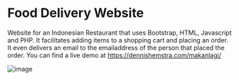 # Food Delivery Website

Website for an Indonesian Restaurant that uses Bootstrap, HTML, Javascript and PHP. It facilitates adding items to a shopping cart and placing an order. It even delivers an email to the emailaddress of the person that placed the order. You can find a live demo at https://dennishemstra.com/makanlagi/


![image](https://github.com/Sikkepit/MakanLagi/assets/148398668/ba52e975-1d32-42b5-85d9-c520c3a1e64a)

